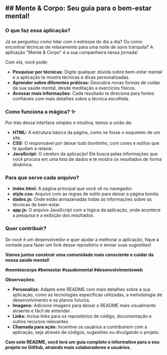 ## **## Mente & Corpo: Seu guia para o bem-estar mental!** 

### **O que faz essa aplicação?**

Já se perguntou como lidar com o estresse do dia a dia? Ou como encontrar técnicas de relaxamento para uma noite de sono tranquila?  A aplicação "Mente & Corpo" é a sua companheira nessa jornada! 

Com ela, você pode:

* **Pesquisar por técnicas:** Digite qualquer dúvida sobre bem-estar mental e a aplicação te mostra técnicas e dicas personalizadas.
* **Aprender sobre diferentes práticas:** Descubra novas formas de cuidar da sua saúde mental, desde meditação a exercícios físicos.
* **Acessar mais informações:** Cada resultado te direciona para fontes confiáveis com mais detalhes sobre a técnica escolhida.

### **Como funciona a mágica?** ✨

Por trás dessa interface simples e intuitiva, temos a união de:

* **HTML:** A estrutura básica da página, como se fosse o esqueleto de um site.
* **CSS:** O responsável por deixar tudo bonitinho, com cores e estilos que te ajudam a relaxar.
* **JavaScript:** O cérebro da aplicação! Ele busca pelas informações que você procura em uma lista de dados e te mostra os resultados de forma dinâmica.

### **Para que serve cada arquivo?** 

* **index.html:** A página principal que você vê no navegador.
* **style.css:** Arquivo com as regras de estilo para deixar a página bonita.
* **dados.js:** Onde estão armazenadas todas as informações sobre as técnicas de bem-estar.
* **app.js:** O arquivo JavaScript com a lógica da aplicação, onde acontece a pesquisa e a exibição dos resultados.

### **Quer contribuir?** 

Se você é um desenvolvedor e quer ajudar a melhorar a aplicação, fique à vontade para fazer um fork desse repositório e enviar suas sugestões! 

**Vamos juntos construir uma comunidade mais consciente e cuidar da nossa saúde mental!** 

**#menteecorpo #bemestar #saudemental #desenvolvimentoweb**

**Observações:**

* **Personalize:** Adapte este README com mais detalhes sobre a sua aplicação, como as tecnologias específicas utilizadas, a metodologia de desenvolvimento e os planos futuros.
* **Imagens:** Adicione imagens para deixar o README mais visualmente atraente e fácil de entender.
* **Links:** Inclua links para os repositórios de código, documentação e outros recursos relevantes.
* **Chamada para ação:** Incentive os usuários a contribuírem com a aplicação, seja através de códigos, sugestões ou divulgando o projeto.

**Com este README, você terá um guia completo e informativo para o seu projeto no GitHub, atraindo mais colaboradores e usuários.**
